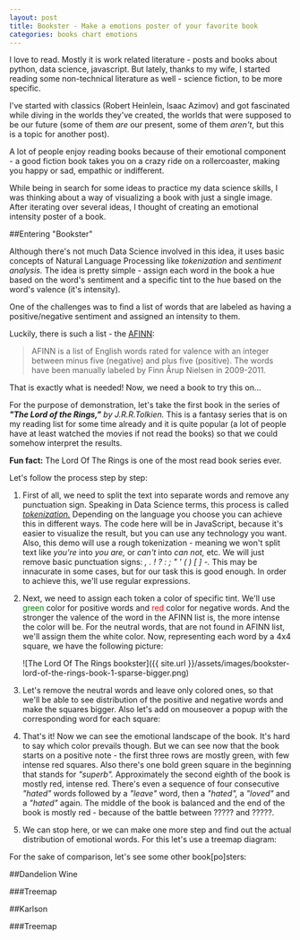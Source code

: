 ```yaml
---
layout: post
title: Bookster - Make a emotions poster of your favorite book
categories: books chart emotions
---
```


I love to read. Mostly it is work related literature - posts and books about python, data science, javascript. But lately, thanks to my wife, I started reading some non-technical literature as well - science fiction, to be more specific. 

I've started with classics (Robert Heinlein, Isaac Azimov) and got fascinated while diving in the worlds they've created, the worlds that were supposed to be our future (some of them *are* our present, some of them *aren't*, but this is a topic for another post).

A lot of people enjoy reading books because of their emotional component - a good fiction book takes you on a crazy ride on a rollercoaster, making you happy or sad, empathic or indifferent.

While being in search for some ideas to practice my data science skills, I was thinking about a way of visualizing a book with just a single image. After iterating over several ideas, I thought of creating an emotional intensity poster of a book.

##Entering "Bookster"

Although there's not much Data Science involved in this idea, it uses basic concepts of Natural Language Processing like *tokenization* and *sentiment analysis.* The idea is pretty simple - assign each word in the book a hue based on the word's sentiment and a specific tint to the hue based on the word's valence (it's intensity).

One of the challenges was to find a list of words that are labeled as having a positive/negative sentiment and assigned an intensity to them.

Luckily, there is such a list - the [AFINN](http://www2.imm.dtu.dk/pubdb/views/publication_details.php?id=6010):

>AFINN is a list of English words rated for valence with an integer
between minus five (negative) and plus five (positive). The words have
been manually labeled by Finn Årup Nielsen in 2009-2011.

That is exactly what is needed! Now, we need a book to try this on...

For the purpose of demonstration, let's take the first book in the series of _**"The Lord of the Rings,"** by J.R.R.Tolkien._ This is a fantasy series that is on my reading list for some time already and it is quite popular (a lot of people have at least watched the movies if not read the books) so that we could somehow interpret the results. 

**Fun fact:** The Lord Of The Rings is one of the most read book series ever.

Let's follow the process step by step:

 1. First of all, we need to split the text into separate words and remove any punctuation sign. Speaking in Data Science terms, this process is called *[tokenization.](https://en.wikipedia.org/wiki/Tokenization_%28lexical_analysis%29)* Depending on the language you choose you can achieve this in different ways. The code here will be in JavaScript, because it's easier to visualize the result, but you can use any technology you want. Also, this demo will use a rough tokenization - meaning we won't split text like *you're* into *you are,* or *can't* into *can not,* etc. We will just remove basic punctuation signs: *, . ! ? : ; " ' ( ) [ ] -.* This may be innacurate in some cases, but for our task this is good enough. In order to achieve this, we'll use regular expressions.
 2. Next, we need to assign each token a color of specific tint. We'll use <span style="color:green;">green</span> color for positive words and <span style="color:red;">red</span> color for negative words. And the stronger the valence of the word in the AFINN list is, the more intense the color will be. For the neutral words, that are not found in AFINN list, we'll assign them the white color. Now, representing each word by a 4x4 square, we have the following picture:

    ![The Lord Of The Rings bookster]({{ site.url }}/assets/images/bookster-lord-of-the-rings-book-1-sparse-bigger.png)

 3. Let's remove the neutral words and leave only colored ones, so that we'll be able to see distribution of the positive and negative words and make the squares bigger. Also let's add on mouseover a popup with the corresponding word for each square:
    <div id="lotr-book1-bookster" class="bookster-wrapper"></div>

 4. That's it! Now we can see the emotional landscape of the book. It's hard to say which color prevails though. But we can see now that the book starts on a positive note - the first three rows are mostly green, with few intense red squares. Also there's one bold green square in the beginning that stands for *"superb".* Approximately the second eighth of the book is mostly red, intense red. There's even a sequence of four consecutive *"hated"* words followed by a *"leave"* word, then a *"hated",* a *"loved"* and a *"hated"* again. The middle of the book is balanced and the end of the book is mostly red - because of the battle between ????? and ?????.
 5. We can stop here, or we can make one more step and find out the actual distribution of emotional words. For this let's use a treemap diagram:
 <div id="lotr-book1-treemap"></div>
 
 For the sake of comparison, let's see some other book[po]sters:

##Dandelion Wine
<div id="dandelion-wine-bookster" class="bookster-wrapper"></div>

###Treemap

<div id="dandelion-wine-treemap"></div>

##Karlson

<div id="karlson-bookster" class="bookster-wrapper"></div>

###Treemap

<div id="karlson-treemap"></div>

<script src="//d3js.org/d3.v3.min.js" charset="utf-8"></script>
<script type="text/javascript" src="{{ site.url }}/assets/javascripts/bookster/bookster.js"></script>
<!--<script type="text/javascript" src="{{ site.url }}/assets/javascripts/bookster-treemap.js"></script>-->
